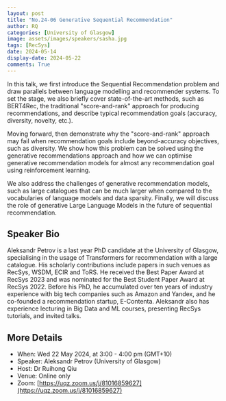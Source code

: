 ```yaml
---
layout: post
title: "No.24-06 Generative Sequential Recommendation"
author: RQ
categories: [University of Glasgow]
image: assets/images/speakers/sasha.jpg
tags: [RecSys]
date: 2024-05-14
display-date: 2024-05-22
comments: True
---
```


In this talk, we first introduce the Sequential Recommendation problem and draw parallels between language modelling and recommender systems. To set the stage, we also briefly cover state-of-the-art methods, such as BERT4Rec, the traditional "score-and-rank" approach for producing recommendations, and describe typical recommendation goals (accuracy, diversity, novelty, etc.).

Moving forward, then demonstrate why the "score-and-rank" approach may fail when recommendation goals include beyond-accuracy objectives, such as diversity. We show how this problem can be solved using the generative recommendations approach and how we can optimise generative recommendation models for almost any recommendation goal using reinforcement learning. 

We also address the challenges of generative recommendation models, such as large catalogues that can be much larger when compared to the vocabularies of language models and data sparsity.  Finally, we will discuss the role of generative Large Language Models in the future of sequential recommendation.

## Speaker Bio

Aleksandr Petrov is a last year PhD candidate at the University of Glasgow, specialising in the usage of Transformers for recommendation with a large catalogue. His scholarly contributions include papers in such venues as RecSys, WSDM, ECIR and ToRS. He received the Best Paper Award at RecSys 2023 and was nominated for the  Best Student Paper Award at RecSys 2022.  Before his PhD, he accumulated over ten years of industry experience with big tech companies such as Amazon and Yandex, and he co-founded a recommendation startup, E-Contenta. Aleksandr also has experience lecturing in Big Data and ML courses, presenting RecSys tutorials, and invited talks.

## More Details

- When: Wed 22 May 2024, at 3:00 - 4:00 pm (GMT+10)
- Speaker: Aleksandr Petrov (University of Glasgow)
- Host: Dr Ruihong Qiu
- Venue: Online only
- Zoom: [https://uqz.zoom.us/j/81016859627](https://uqz.zoom.us/j/81016859627)
